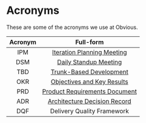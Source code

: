 # Acronyms

These are some of the acronyms we use at Obvious.

| Acronym | Full-form |
| :---: | :---: |
| IPM | [Iteration Planning Meeting](meetings/iteration-planning-meetings.md) |
| DSM | [Daily Standup Meeting](meetings/daily-standup-meetings.md) |
| TBD | [Trunk-Based Development](release-engineering/trunk-based-development.md) |
| OKR | [Objectives and Key Results](https://en.wikipedia.org/wiki/OKR) |
| PRD | [Product Requirements Document](project-management/product-requirements-document.md) |
| ADR | [Architecture Decision Record](system-design-and-architecture/how-to-adr.md) |
| DQF | Delivery Quality Framework |

